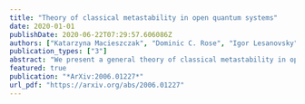 ```yaml
---
title: "Theory of classical metastability in open quantum systems"
date: 2020-01-01
publishDate: 2020-06-22T07:29:57.606086Z
authors: ["Katarzyna Macieszczak", "Dominic C. Rose", "Igor Lesanovsky", "Juan P. Garrahan"]
publication_types: ["3"]
abstract: "We present a general theory of classical metastability in open quantum systems. Metastability is a consequence of a large separation in timescales in the dynamics, leading to the existence of a regime when states of the system appear stationary, before eventual relaxation towards a true stationary state at much larger times. In this work, we focus on the emergence of classical metastability, i.e., when metastable states of an open quantum system with separation of timescales can be approximated as probabilistic mixtures of a finite number of states. We find that a number of classical features follow from this approximation, for both the manifold of metastable states and long-time dynamics between them. Namely, those states are approximately disjoint and thus play the role of metastable phases, and the relaxation towards the stationary state is approximated by a classical stochastic dynamics between them. Importantly, the classical dynamics is observed not only on average, but also at the level of individual quantum trajectories: we show that time coarse-grained continuous measurement records can be viewed as noisy classical trajectories, while their statistics can be approximated by that of the classical dynamics. Among others, this explains how first-order dynamical phase transitions arise from metastability. Finally, in order to verify the presence of classical metastability in a given open quantum system, we develop an efficient numerical approach that delivers the set of metastable phases together with the effective classical dynamics. Since the proximity to a first-order dissipative phase transition manifests as metastability, the theory and tools introduced in this work can be used to investigate such transitions - which occur in the large size limit - through the metastable behavior of many-body systems of moderate sizes accessible to numerics."
featured: true
publication: "*ArXiv:2006.01227*"
url_pdf: "https://arxiv.org/abs/2006.01227"
---
```


